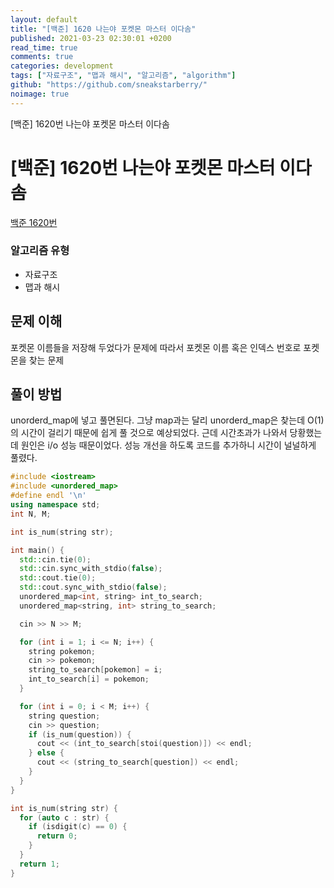 ```yaml
---
layout: default
title: "[백준] 1620 나는야 포켓몬 마스터 이다솜"
published: 2021-03-23 02:30:01 +0200
read_time: true
comments: true
categories: development
tags: ["자료구조", "맵과 해시", "알고리즘", "algorithm"]
github: "https://github.com/sneakstarberry/"
noimage: true
---
```


[백준] 1620번 나는야 포켓몬 마스터 이다솜

<!--more-->

# [백준] 1620번 나는야 포켓몬 마스터 이다솜

[백준 1620번 ](https://www.acmicpc.net/problem/1620)

### 알고리즘 유형

- 자료구조
- 맵과 해시

## 문제 이해

포켓몬 이름들을 저장해 두었다가 문제에 따라서 포켓몬 이름 혹은 인덱스 번호로 포켓몬을 찾는 문제

## 풀이 방법

unorderd_map에 넣고 풀면된다. 그냥 map과는 달리 unorderd_map은 찾는데 O(1)의 시간이 걸리기 때문에 쉽게 풀 것으로 예상되었다. 근데 시간초과가 나와서 당황했는데 원인은 i/o 성능 때문이었다. 성능 개선을 하도록 코드를 추가하니 시간이 널널하게 풀렸다.

```c++
#include <iostream>
#include <unordered_map>
#define endl '\n'
using namespace std;
int N, M;

int is_num(string str);

int main() {
  std::cin.tie(0);
  std::cin.sync_with_stdio(false);
  std::cout.tie(0);
  std::cout.sync_with_stdio(false);
  unordered_map<int, string> int_to_search;
  unordered_map<string, int> string_to_search;

  cin >> N >> M;

  for (int i = 1; i <= N; i++) {
    string pokemon;
    cin >> pokemon;
    string_to_search[pokemon] = i;
    int_to_search[i] = pokemon;
  }

  for (int i = 0; i < M; i++) {
    string question;
    cin >> question;
    if (is_num(question)) {
      cout << (int_to_search[stoi(question)]) << endl;
    } else {
      cout << (string_to_search[question]) << endl;
    }
  }
}

int is_num(string str) {
  for (auto c : str) {
    if (isdigit(c) == 0) {
      return 0;
    }
  }
  return 1;
}
```
